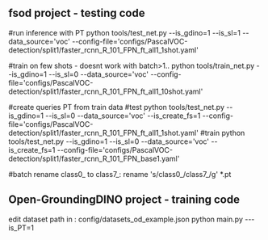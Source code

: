 fsod project - testing code
-----------------------------

#run inference with PT
python tools/test_net.py --is_gdino=1 --is_sl=1 --data_source='voc' --config-file='configs/PascalVOC-detection/split1/faster_rcnn_R_101_FPN_ft_all1_1shot.yaml'

#train on few shots - doesnt work with batch>1..
python tools/train_net.py --is_gdino=1 --is_sl=0 --data_source='voc' --config-file='configs/PascalVOC-detection/split1/faster_rcnn_R_101_FPN_ft_all1_10shot.yaml'

#create queries PT from train data
#test
python tools/test_net.py --is_gdino=1 --is_sl=0 --data_source='voc' --is_create_fs=1 --config-file='configs/PascalVOC-detection/split1/faster_rcnn_R_101_FPN_ft_all1_1shot.yaml'
#train
python tools/test_net.py --is_gdino=1 --is_sl=0 --data_source='voc' --is_create_fs=1 --config-file='configs/PascalVOC-detection/split1/faster_rcnn_R_101_FPN_base1.yaml'

#batch rename class0_ to class7_:
rename 's/class0_/class7_/g' *.pt


Open-GroundingDINO project - training code
--------------------------------------------
edit dataset path in : config/datasets_od_example.json
python main.py ---is_PT=1
